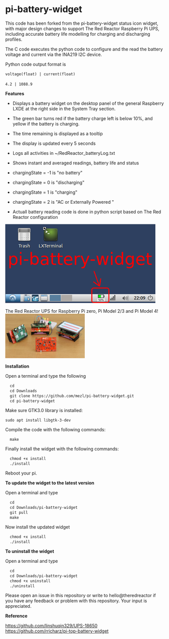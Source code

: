 # pi-battery-widget

This code has been forked from the pi-battery-widget status icon widget, with major design changes
to support The Red Reactor Raspberry Pi UPS, including accurate battery life modelling for charging
and discharging profiles.

The C code executes the python code to configure and the read the battery voltage and current via
the INA219 I2C device.

Python code output format is 
```
voltage(float) | current(float) 

4.2 | 1088.9
```

**Features**
- Displays a battery widget on the desktop panel of the general Raspberry LXDE at the right side
in the System Tray section.
- The green bar turns red if the battery charge left is below 10%, and yellow if the
battery is charging.
- The time remaining is displayed as a tooltip
- The display is updated every 5 seconds
- Logs all activities in ~/RedReactor_batteryLog.txt
 - Shows instant and averaged readings, battery life and status
 - chargingState = -1 is "no battery"
 - chargingState = 0 is "discharging"
 - chargingState = 1 is "charging"
 - chargingState = 2 is "AC or Externally Powered "  
 
- Actuall battery reading code is done in python script based on The Red Reactor configuration

![Alt text](icon.png?raw=true "panel with battery widget")

The Red Reactor UPS for Raspberry Pi zero, Pi Model 2/3 and Pi Model 4!
<img src="UPS-18650.png" width="50%"  alt="The Red Reactor Raspberry Pi 18650 UPS">


**Installation**

Open a terminal and type the following

```
  cd
  cd Downloads
  git clone https://github.com/mezl/pi-battery-widget.git
  cd pi-battery-widget
```

Make sure GTK3.0 library is installed:
```
sudo apt install libgtk-3-dev
```


Compile the code with the following commands:
```
  make
```

Finally install the widget with the following commands:
```
  chmod +x install
  ./install 
```

Reboot your pi.


**To update the widget to the latest version**

Open a terminal and type

```
  cd
  cd Downloads/pi-battery-widget
  git pull
  make
```
Now install the updated widget
```
  chmod +x install
  ./install
```


**To uninstall the widget**

Open a terminal and type

```
  cd
  cd Downloads/pi-battery-widget
  chmod +x uninstall
  ./uninstall
```

Please open an issue in this repository or write to hello@theredreactor if you have any feedback
or problem with this repository. Your input is appreciated.


**Reference**

https://github.com/linshuqin329/UPS-18650  
https://github.com/rricharz/pi-top-battery-widget  

